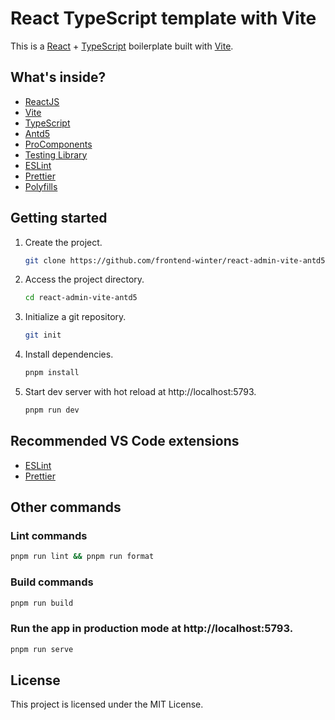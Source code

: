 # React TypeScript template with Vite

This is a [React](https://reactjs.org) + [TypeScript](https://www.typescriptlang.org/) boilerplate built with [Vite](https://vitejs.dev).

## What's inside?

- [ReactJS](https://reactjs.org)
- [Vite](https://vitejs.dev)
- [TypeScript](https://www.typescriptlang.org)
- [Antd5](https://ant.design)
- [ProComponents](https://procomponents.ant.design)
- [Testing Library](https://testing-library.com)
- [ESLint](https://eslint.org)
- [Prettier](https://prettier.io)
- [Polyfills](https://github.com/vitejs/vite/tree/main/packages/plugin-legacy#readme)

## Getting started

1. Create the project.

   ```bash
   git clone https://github.com/frontend-winter/react-admin-vite-antd5
   ```

2. Access the project directory.

   ```bash
   cd react-admin-vite-antd5
   ```

3. Initialize a git repository.

   ```bash
   git init
   ```

4. Install dependencies.

   ```bash
   pnpm install
   ```

5. Start dev server with hot reload at http://localhost:5793.
   ```bash
   pnpm run dev
   ```

## Recommended VS Code extensions

- [ESLint](https://marketplace.visualstudio.com/items?itemName=dbaeumer.vscode-eslint)
- [Prettier](https://marketplace.visualstudio.com/items?itemName=esbenp.prettier-vscode)

## Other commands

### Lint commands

```bash
pnpm run lint && pnpm run format
```

### Build commands

```bash
pnpm run build
```

### Run the app in production mode at http://localhost:5793.

```bash
pnpm run serve
```

## License

This project is licensed under the MIT License.
